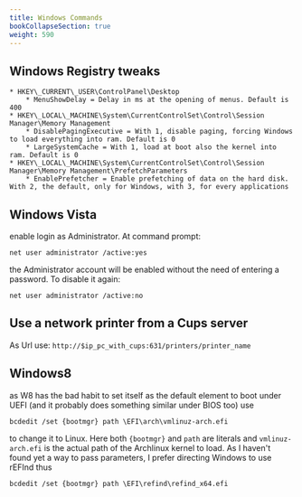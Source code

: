 ```yaml
---
title: Windows Commands
bookCollapseSection: true
weight: 590
---
```


## Windows Registry tweaks

```registry
* HKEY\_CURRENT\_USER\ControlPanel\Desktop
	* MenuShowDelay = Delay in ms at the opening of menus. Default is 400
* HKEY\_LOCAL\_MACHINE\System\CurrentControlSet\Control\Session Manager\Memory Management
	* DisablePagingExecutive = With 1, disable paging, forcing Windows to load everything into ram. Default is 0
	* LargeSystemCache = With 1, load at boot also the kernel into ram. Default is 0
* HKEY\_LOCAL\_MACHINE\System\CurrentControlSet\Control\Session Manager\Memory Management\PrefetchParameters
	* EnablePrefetcher = Enable prefetching of data on the hard disk. With 2, the default, only for Windows, with 3, for every applications
```

## Windows Vista

enable login as Administrator. At command prompt:

```posh
net user administrator /active:yes
```

the Administrator account will be enabled without the need of entering a password. To disable it again:

```posh
net user administrator /active:no
```

## Use a network printer from a Cups server

As Url use: `http://$ip_pc_with_cups:631/printers/printer_name`

## Windows8

as W8 has the bad habit to set itself as the default element to boot under UEFI (and it probably does something similar under BIOS too) use

```posh
bcdedit /set {bootmgr} path \EFI\arch\vmlinuz-arch.efi
```

to change it to Linux. Here both `{bootmgr}` and `path` are literals and `vmlinuz-arch.efi` is the actual path of the Archlinux kernel to load. As I haven't found yet a way to pass parameters, I prefer directing Windows to use rEFInd thus
	
```posh
bcdedit /set {bootmgr} path \EFI\refind\refind_x64.efi
```
